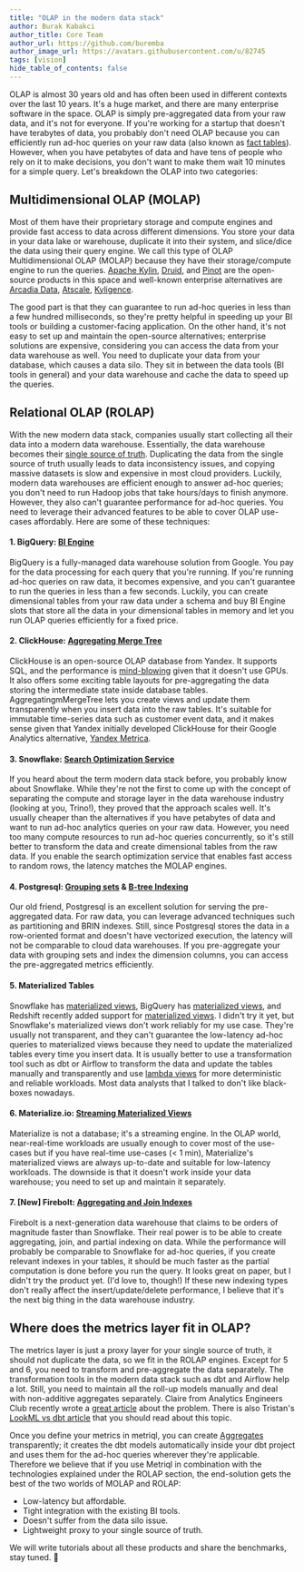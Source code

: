 ```yaml
---
title: "OLAP in the modern data stack"
author: Burak Kabakci
author_title: Core Team
author_url: https://github.com/buremba
author_image_url: https://avatars.githubusercontent.com/u/82745
tags: [vision]
hide_table_of_contents: false
---
```


OLAP is almost 30 years old and has often been used in different contexts over the last 10 years. It's a huge market, and there are many enterprise software in the space. OLAP is simply pre-aggregated data from your raw data, and it's not for everyone. If you're working for a startup that doesn't have terabytes of data, you probably don't need OLAP because you can efficiently run ad-hoc queries on your raw data (also known as [fact tables](https://en.wikipedia.org/wiki/Fact_table)). However, when you have petabytes of data and have tens of people who rely on it to make decisions, you don't want to make them wait 10 minutes for a simple query. Let's breakdown the OLAP into two categories:

<!--truncate-->

## Multidimensional OLAP (MOLAP)

Most of them have their proprietary storage and compute engines and provide fast access to data across different dimensions. You store your data in your data lake or warehouse, duplicate it into their system, and slice/dice the data using their query engine. We call this type of OLAP Multidimensional OLAP (MOLAP) because they have their storage/compute engine to run the queries. [Apache Kylin](http://kylin.apache.org/), [Druid](https://druid.apache.org/), and [Pinot](https://pinot.apache.org/) are the open-source products in this space and well-known enterprise alternatives are [Arcadia Data](https://www.arcadiadata.com/), [Atscale](https://www.atscale.com/), [Kyligence](https://kyligence.io/).

The good part is that they can guarantee to run ad-hoc queries in less than a few hundred milliseconds, so they're pretty helpful in speeding up your BI tools or building a customer-facing application. On the other hand, it's not easy to set up and maintain the open-source alternatives; enterprise solutions are expensive, considering you can access the data from your data warehouse as well. You need to duplicate your data from your database, which causes a data silo. They sit in between the data tools (BI tools in general) and your data warehouse and cache the data to speed up the queries.

## Relational OLAP (ROLAP)

With the new modern data stack, companies usually start collecting all their data into a modern data warehouse. Essentially, the data warehouse becomes their [single source of truth](https://en.wikipedia.org/wiki/Single_source_of_truth#Data_warehouse_(DW)). Duplicating the data from the single source of truth usually leads to data inconsistency issues, and copying massive datasets is slow and expensive in most cloud providers. Luckily, modern data warehouses are efficient enough to answer ad-hoc queries; you don't need to run Hadoop jobs that take hours/days to finish anymore. However, they also can't guarantee performance for ad-hoc queries. You need to leverage their advanced features to be able to cover OLAP use-cases affordably. Here are some of these techniques:

#### 1. BigQuery: [BI Engine](https://cloud.google.com/bi-engine/docs)

BigQuery is a fully-managed data warehouse solution from Google. You pay for the data processing for each query that you're running. If you're running ad-hoc queries on raw data, it becomes expensive, and you can't guarantee to run the queries in less than a few seconds. Luckily, you can create dimensional tables from your raw data under a schema and buy BI Engine slots that store all the data in your dimensional tables in memory and let you run OLAP queries efficiently for a fixed price.

#### 2. ClickHouse: [Aggregating Merge Tree](https://clickhouse.tech/docs/en/engines/table-engines/mergetree-family/aggregatingmergetree/)

ClickHouse is an open-source OLAP database from Yandex. It supports SQL, and the performance is [mind-blowing](https://clickhouse.tech/benchmark/dbms/) given that it doesn't use GPUs. It also offers some exciting table layouts for pre-aggregating the data storing the intermediate state inside database tables. AggregatingmMergeTree lets you create views and update them transparently when you insert data into the raw tables. It's suitable for immutable time-series data such as customer event data, and it makes sense given that Yandex initially developed ClickHouse for their Google Analytics alternative, [Yandex Metrica](https://clickhouse.tech/docs/en/introduction/history/).

#### 3. Snowflake: [Search Optimization Service](https://docs.snowflake.com/en/user-guide/search-optimization-service.html)

If you heard about the term modern data stack before, you probably know about Snowflake. While they're not the first to come up with the concept of separating the compute and storage layer in the data warehouse industry (looking at you, Trino!), they proved that the approach scales well. It's usually cheaper than the alternatives if you have petabytes of data and want to run ad-hoc analytics queries on your raw data. However, you need too many compute resources to run ad-hoc queries concurrently, so it's still better to transform the data and create dimensional tables from the raw data. If you enable the search optimization service that enables fast access to random rows, the latency matches the MOLAP engines.

#### 4. Postgresql: [Grouping sets](https://www.postgresql.org/docs/devel/queries-table-expressions.html#QUERIES-GROUPING-SETS) & [B-tree Indexing](https://www.postgresql.org/docs/11/btree-intro.html)

Our old friend, Postgresql is an excellent solution for serving the pre-aggregated data. For raw data, you can leverage advanced techniques such as partitioning and BRIN indexes. Still, since Postgresql stores the data in a row-oriented format and doesn't have vectorized execution, the latency will not be comparable to cloud data warehouses. If you pre-aggregate your data with grouping sets and index the dimension columns, you can access the pre-aggregated metrics efficiently.

#### 5. Materialized Tables

Snowflake has [materialized views](https://docs.snowflake.com/en/user-guide/views-materialized.html#advantages-of-materialized-views), BigQuery has [materialized views](https://cloud.google.com/bigquery/docs/materialized-views-intro), and Redshift recently added support for [materialized views](https://docs.aws.amazon.com/redshift/latest/dg/materialized-view-refresh.html). I didn't try it yet, but Snowflake's materialized views don't work reliably for my use case. They're usually not transparent, and they can't guarantee the low-latency ad-hoc queries to materialized views because they need to update the materialized tables every time you insert data. It is usually better to use a transformation tool such as dbt or Airflow to transform the data and update the tables manually and transparently and use [lambda views](https://discourse.getdbt.com/t/how-to-create-near-real-time-models-with-just-dbt-sql/1457) for more deterministic and reliable workloads. Most data analysts that I talked to don't like black-boxes nowadays.

#### 6. Materialize.io: [Streaming Materialized Views](https://materialize.com/docs/sql/create-materialized-view/)

Materialize is not a database; it's a streaming engine. In the OLAP world, near-real-time workloads are usually enough to cover most of the use-cases but if you have real-time use-cases (< 1 min), Materialize's materialized views are always up-to-date and suitable for low-latency workloads. The downside is that it doesn't work inside your data warehouse; you need to set up and maintain it separately. 

#### 7. [New] Firebolt: [Aggregating and Join Indexes](https://www.google.com/search?{google:acceptedSuggestion}oq=firebolt+aggregate+index&sourceid=chrome&ie=UTF-8&q=firebolt+aggregate+index)

Firebolt is a next-generation data warehouse that claims to be orders of magnitude faster than Snowflake. Their real power is to be able to create aggregating, join, and partial indexing on data. While the performance will probably be comparable to Snowflake for ad-hoc queries, if you create relevant indexes in your tables, it should be much faster as the partial computation is done before you run the query. It looks great on paper, but I didn't try the product yet. (I'd love to, though!) If these new indexing types don't really affect the insert/update/delete performance, I believe that it's the next big thing in the data warehouse industry.

## Where does the metrics layer fit in OLAP?

The metrics layer is just a proxy layer for your single source of truth, it should not duplicate the data, so we fit in the ROLAP engines. Except for 5 and 6, you need to transform and pre-aggregate the data separately. The transformation tools in the modern data stack such as dbt and Airflow help a lot. Still, you need to maintain all the roll-up models manually and deal with non-additive aggregates separately. Claire from Analytics Engineers Club recently wrote a [great article](https://analyticsengineers.club/whats-an-olap-cube/) about the problem. There is also Tristan's [LookML vs dbt article](https://blog.getdbt.com/how-do-you-decide-what-to-model-in-dbt-vs-lookml/) that you should read about this topic. 

Once you define your metrics in metriql, you can create [Aggregates](https://metriql.com/introduction/aggregates) transparently; it creates the dbt models automatically inside your dbt project and uses them for the ad-hoc queries wherever they're applicable. Therefore we believe that if you use Metriql in combination with the technologies explained under the ROLAP section, the end-solution gets the best of the two worlds of MOLAP and ROLAP:

* Low-latency but affordable.
* Tight integration with the existing BI tools.
* Doesn't suffer from the data silo issue.
* Lightweight proxy to your single source of truth. 
 
We will write tutorials about all these products and share the benchmarks, stay tuned. 🤞
